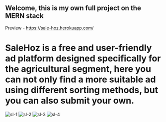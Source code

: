 ## Welcome, this is my own full project on the MERN stack

Preview - https://sale-hoz.herokuapp.com/

# SaleHoz is a free and user-friendly ad platform designed specifically for the agricultural segment, here you can not only find a more suitable ad using different sorting methods, but you can also submit your own.

![sl-1](https://firebasestorage.googleapis.com/v0/b/sale-hoze-storeg.appspot.com/o/sl-1.png?alt=media&token=2ab5cdae-4aa8-4547-a872-de04555ac86a)
![sl-2](https://firebasestorage.googleapis.com/v0/b/sale-hoze-storeg.appspot.com/o/sl-2.png?alt=media&token=98d89089-1e87-421d-950b-68fa766d0d61)
![sl-3](https://firebasestorage.googleapis.com/v0/b/sale-hoze-storeg.appspot.com/o/sl-3.png?alt=media&token=9aba15c1-41c3-4f6b-8bb3-e135c9331a50)
![sl-4](https://firebasestorage.googleapis.com/v0/b/sale-hoze-storeg.appspot.com/o/sl-4.png?alt=media&token=f7a743bf-b853-4d7f-9b9e-7c20bf83d076)